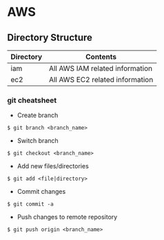# AWS

## Directory Structure

| Directory | Contents                        |
|-----------|---------------------------------|
| iam       | All AWS IAM related information |
| ec2       | All AWS EC2 related information |

### git cheatsheet
- Create branch
```
$ git branch <branch_name>
```
- Switch branch
```
$ git checkout <branch_name>
```
- Add new files/directories
```
$ git add <file|directory>
```
- Commit changes
```
$ git commit -a
```
- Push changes to remote repository
```
$ git push origin <branch_name>
```
